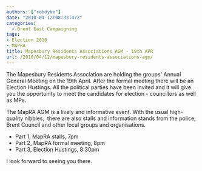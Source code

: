 ```yaml
---
authors: ["robdyke"]
date: "2010-04-12T08:33:47Z"
categories:
  - Brent East Campaigning
tags:
- Election 2010
- MAPRA
title: Mapesbury Residents Associations AGM - 19th APR
url: /2010/04/12/mapesbury-residents-associations-agm/
---
```

The Mapesbury Residents Association are holding the groups' Annual General Meeting on the 19th April. After the formal meeting there will be an Election Hustings. All the political parties have been invited and it will give you the opportunity to meet the candidates for election - councillors as well as MPs.

The MapRA AGM is a lively and informative event. With the usual high-quality nibbles,  there are also stalls and information stands from the police, Brent Council and other local groups and organisations.

  * Part 1, MapRA stalls, 7pm
  * Part 2, MapRA formal meeting, 8pm
  * Part 3, Election Hustings, 8:30pm

I look forward to seeing you there.